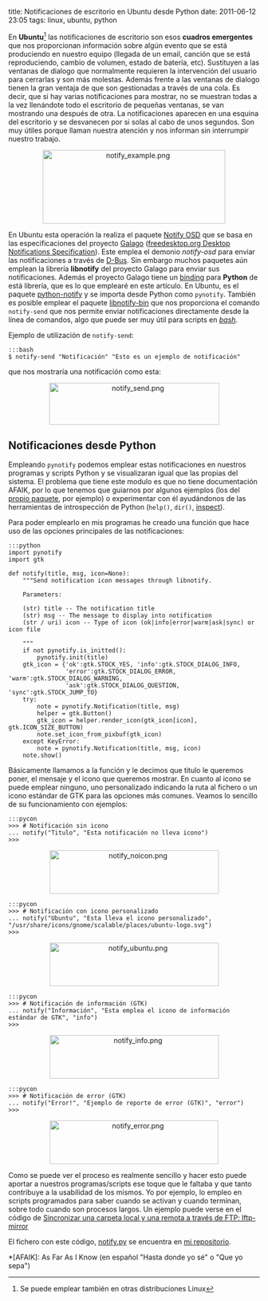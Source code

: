 title: Notificaciones de escritorio en Ubuntu desde Python
date: 2011-06-12 23:05
tags: linux, ubuntu, python


En **Ubuntu**[^1] las notificaciones de escritorio son esos **cuadros
emergentes** que nos proporcionan información sobre algún evento que se está
produciendo en nuestro equipo (llegada de un email, canción que se está
reproduciendo, cambio de volumen, estado de batería, etc). Sustituyen a las
ventanas de dialogo que normalmente requieren la intervención del usuario para
cerrarlas y son más molestas. Además frente a las ventanas de dialogo tienen la
gran ventaja de que son gestionadas a través de una cola. Es decir, que si hay
varias notificaciones para mostrar, no se muestran todas a la vez llenándote
todo el escritorio de pequeñas ventanas, se van mostrando una después de otra.
La notificaciones aparecen en una esquina del escritorio y se desvanecen por si
solas al cabo de unos segundos. Son muy útiles porque llaman nuestra atención y
nos informan sin interrumpir nuestro trabajo.

  [^1]: Se puede emplear también en otras distribuciones Linux

<p style="text-align:center;"><img src="pictures/notify_example.png" width="366"
 height="147" alt="notify_example.png" title="Ejemplo de notificación"/></p>

En Ubuntu esta operación la realiza el paquete [Notify OSD][0] que se basa en
las especificaciones del proyecto [Galago][1] ([freedesktop.org Desktop
Notifications Specification][3]). Este emplea el demonio _notify-osd_ para
enviar las notificaciones a través de [D-Bus][4]. Sin embargo muchos paquetes
aún emplean la librería **libnotify** del proyecto Galago para enviar sus
notificaciones. Además el proyecto Galago tiene un [binding][5] para **Python**
de está librería, que es lo que emplearé en este artículo. En Ubuntu, es el
paquete [python-notify][6] y se importa desde Python como `pynotify`. También
es posible emplear el paquete [libnotify-bin][7] que nos proporciona el comando
`notify-send` que nos permite enviar notificaciones directamente desde la línea
de comandos, algo que puede ser muy útil para scripts en [*bash*][bash].

  [0]: https://launchpad.net/notify-osd
  [1]: http://www.galago-project.org/about.php
  [3]: http://www.galago-project.org/specs/notification/0.9/
  [4]: http://www.freedesktop.org/wiki/Software/dbus
  [5]: http://es.wikipedia.org/wiki/Binding
  [6]: http://packages.ubuntu.com/es/natty/i386/python-notify
  [7]: http://packages.ubuntu.com/natty/libnotify-bin
  [bash]: http://es.wikipedia.org/wiki/Bash

Ejemplo de utilización de `notify-send`:

    :::bash
    $ notify-send "Notificación" "Esto es un ejemplo de notificación"


que nos mostraría una notificación como esta:

<p style="text-align:center;"><img src="pictures/notify_send.png" width="341"
height="84" alt="notify_send.png" /></p>

## Notificaciones desde Python ##

Empleando `pynotify` podemos emplear estas notificaciones en nuestros programas
y scripts Python y se visualizaran igual que las propias del sistema. El
problema que tiene este modulo es que no tiene documentación AFAIK, por lo que
tenemos que guiarnos por algunos ejemplos (los del [propio paquete][8], por
ejemplo) o experimentar con él ayudándonos de las herramientas de introspección
de Python (`help()`, `dir()`, [inspect][9]).

   [8]: http://www.galago-project.org/downloads.php
   [9]: http://docs.python.org/library/inspect.html

Para poder emplearlo en mis programas he creado una función que hace uso de las
opciones principales de las notificaciones:

    :::python
    import pynotify
    import gtk

    def notify(title, msg, icon=None):
        """Send notification icon messages through libnotify.

        Parameters:

        (str) title -- The notification title
        (str) msg -- The message to display into notification
        (str / uri) icon -- Type of icon (ok|info|error|warm|ask|sync) or icon file

        """
        if not pynotify.is_initted():
            pynotify.init(title)
        gtk_icon = {'ok':gtk.STOCK_YES, 'info':gtk.STOCK_DIALOG_INFO,
                    'error':gtk.STOCK_DIALOG_ERROR, 'warm':gtk.STOCK_DIALOG_WARNING,
                    'ask':gtk.STOCK_DIALOG_QUESTION, 'sync':gtk.STOCK_JUMP_TO}
        try:
            note = pynotify.Notification(title, msg)
            helper = gtk.Button()
            gtk_icon = helper.render_icon(gtk_icon[icon], gtk.ICON_SIZE_BUTTON)
            note.set_icon_from_pixbuf(gtk_icon)
        except KeyError:
            note = pynotify.Notification(title, msg, icon)
        note.show()


Básicamente llamamos a la función y le decimos que titulo le queremos poner, el
mensaje y el icono que queremos mostrar. En cuanto al icono se puede emplear
ninguno, uno personalizado indicando la ruta al fichero o un icono estándar de
GTK para las opciones más comunes. Veamos lo sencillo de su funcionamiento con
ejemplos:

    :::pycon
    >>> # Notificación sin icono
    ... notify("Titulo", "Esta notificación no lleva icono")
    >>>


<p style="text-align:center;"><img src="pictures/notify_noicon.png" width="339"
height="87" alt="notify_noicon.png" /></p>

    :::pycon
    >>> # Notificación con icono personalizado
    ... notify("Ubuntu", "Esta lleva el icono personalizado",
    "/usr/share/icons/gnome/scalable/places/ubuntu-logo.svg")
    >>>


<p style="text-align:center;"><img src="pictures/notify_ubuntu.png" width="339"
height="87" alt="notify_ubuntu.png" /></p>

    :::pycon
    >>> # Notificación de información (GTK)
    ... notify("Información", "Esta emplea el icono de información estándar de GTK", "info")
    >>>


<p style="text-align:center;"><img src="pictures/notify_info.png" width="339"
height="87" alt="notify_info.png" /></p>

    :::pycon
    >>> # Notificación de error (GTK)
    ... notify("Error!", "Ejemplo de reporte de error (GTK)", "error")
    >>>


<p style="text-align:center;"><img src="pictures/notify_error.png" width="338"
height="87" alt="notify_error.png" /></p>

Como se puede ver el proceso es realmente sencillo y hacer esto puede aportar a
nuestros programas/scripts ese toque que le faltaba y que tanto contribuye a la
usabilidad de los mismos. Yo por ejemplo, lo empleo en scripts programados para
saber cuando se activan y cuando terminan, sobre todo cuando son procesos
largos. Un ejemplo puede verse en el código de [Sincronizar una carpeta local y
una remota a través de FTP: lftp-mirror][10]

  [10]: http://joedicastro.com/sincronizar-una-carpeta-local-y-una-remota-a-traves-de-ftp-lftp-mirror.html

El fichero con este código, [notify.py][file] se encuentra en
[mi repositorio][repo].

  [file]: https://bitbucket.org/joedicastro/python-recipes/src/tip/src/notify.py
  [repo]: https://bitbucket.org/joedicastro/python-recipes

*[AFAIK]: As Far As I Know (en español "Hasta donde yo sé" o "Que yo sepa")

